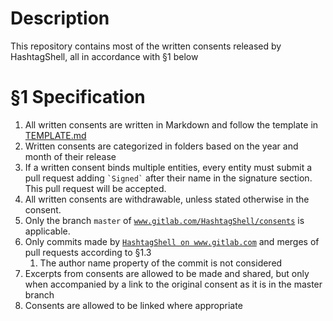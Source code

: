 # Description
This repository contains most of the written consents released by HashtagShell, all in accordance with §1 below

# §1 Specification
 1. All written consents are written in Markdown and follow the template in [TEMPLATE.md](/TEMPLATE.md)
 2. Written consents are categorized in folders based on the year and month of their release
 3. If a written consent binds multiple entities, every entity must submit a pull request adding `` `Signed` `` after their name in the signature section.
    This pull request will be accepted.
 4. All written consents are withdrawable, unless stated otherwise in the consent.
 5. Only the branch `master` of [`www.gitlab.com/HashtagShell/consents`](http://www.gitlab.com/HashtagSHell/consents) is applicable.
 6. Only commits made by [`HashtagShell on www.gitlab.com`](http://www.gitlab.com/HashtagShell) and merges of pull requests according to §1.3
    1. The author name property of the commit is not considered
 7. Excerpts from consents are allowed to be made and shared, but only when accompanied by a link to the original consent as it is in the master branch
 8. Consents are allowed to be linked where appropriate